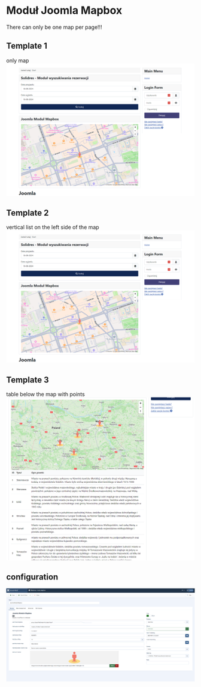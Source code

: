 # Moduł Joomla Mapbox 
There can only be one map per page!!!
## Template 1
only map
![template app](./template.png)
## Template 2
vertical list on the left side of the map
![template app](./template.png)
## Template 3
table below the map with points
![template app](./template-3.png)
## configuration
![template app](./configuration.png)
